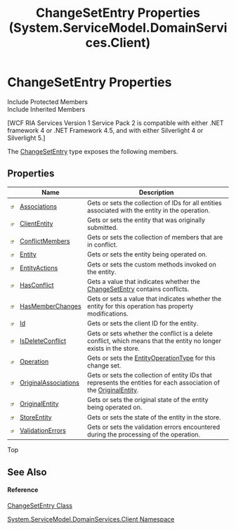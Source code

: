 ﻿---
title: ChangeSetEntry Properties (System.ServiceModel.DomainServices.Client)
TOCTitle: ChangeSetEntry Properties
ms:assetid: Properties.T:System.ServiceModel.DomainServices.Client.ChangeSetEntry
ms:mtpsurl: https://msdn.microsoft.com/en-us/library/system.servicemodel.domainservices.client.changesetentry_properties(v=VS.91)
ms:contentKeyID: 28755781
ms.date: 01/27/2012
mtps_version: v=VS.91
---

# ChangeSetEntry Properties

Include Protected Members  
Include Inherited Members  

\[WCF RIA Services Version 1 Service Pack 2 is compatible with either .NET framework 4 or .NET Framework 4.5, and with either Silverlight 4 or Silverlight 5.\]

The [ChangeSetEntry](ff422693\(v=vs.91\).md) type exposes the following members.

## Properties

<table>
<thead>
<tr class="header">
<th> </th>
<th>Name</th>
<th>Description</th>
</tr>
</thead>
<tbody>
<tr class="odd">
<td><img src="images\Ff422600.pubproperty(en-us,VS.91).gif" title="Public property" alt="Public property" /></td>
<td><a href="ff422144(v=vs.91).md">Associations</a></td>
<td>Gets or sets the collection of IDs for all entities associated with the entity in the operation.</td>
</tr>
<tr class="even">
<td><img src="images\Ff422600.pubproperty(en-us,VS.91).gif" title="Public property" alt="Public property" /></td>
<td><a href="ff423373(v=vs.91).md">ClientEntity</a></td>
<td>Gets or sets the entity that was originally submitted.</td>
</tr>
<tr class="odd">
<td><img src="images\Ff422600.pubproperty(en-us,VS.91).gif" title="Public property" alt="Public property" /></td>
<td><a href="ff422688(v=vs.91).md">ConflictMembers</a></td>
<td>Gets or sets the collection of members that are in conflict.</td>
</tr>
<tr class="even">
<td><img src="images\Ff422600.pubproperty(en-us,VS.91).gif" title="Public property" alt="Public property" /></td>
<td><a href="ff422424(v=vs.91).md">Entity</a></td>
<td>Gets or sets the entity being operated on.</td>
</tr>
<tr class="odd">
<td><img src="images\Ff422600.pubproperty(en-us,VS.91).gif" title="Public property" alt="Public property" /></td>
<td><a href="ff422164(v=vs.91).md">EntityActions</a></td>
<td>Gets or sets the custom methods invoked on the entity.</td>
</tr>
<tr class="even">
<td><img src="images\Ff422600.pubproperty(en-us,VS.91).gif" title="Public property" alt="Public property" /></td>
<td><a href="ff422724(v=vs.91).md">HasConflict</a></td>
<td>Gets a value that indicates whether the <a href="ff422693(v=vs.91).md">ChangeSetEntry</a> contains conflicts.</td>
</tr>
<tr class="odd">
<td><img src="images\Ff422600.pubproperty(en-us,VS.91).gif" title="Public property" alt="Public property" /></td>
<td><a href="ff423271(v=vs.91).md">HasMemberChanges</a></td>
<td>Gets or sets a value that indicates whether the entity for this operation has property modifications.</td>
</tr>
<tr class="even">
<td><img src="images\Ff422600.pubproperty(en-us,VS.91).gif" title="Public property" alt="Public property" /></td>
<td><a href="ff422519(v=vs.91).md">Id</a></td>
<td>Gets or sets the client ID for the entity.</td>
</tr>
<tr class="odd">
<td><img src="images\Ff422600.pubproperty(en-us,VS.91).gif" title="Public property" alt="Public property" /></td>
<td><a href="ff423066(v=vs.91).md">IsDeleteConflict</a></td>
<td>Gets or sets whether the conflict is a delete conflict, which means that the entity no longer exists in the store.</td>
</tr>
<tr class="even">
<td><img src="images\Ff422600.pubproperty(en-us,VS.91).gif" title="Public property" alt="Public property" /></td>
<td><a href="ff422325(v=vs.91).md">Operation</a></td>
<td>Gets or sets the <a href="ff422172(v=vs.91).md">EntityOperationType</a> for this change set.</td>
</tr>
<tr class="odd">
<td><img src="images\Ff422600.pubproperty(en-us,VS.91).gif" title="Public property" alt="Public property" /></td>
<td><a href="ff423185(v=vs.91).md">OriginalAssociations</a></td>
<td>Gets or sets the collection of entity IDs that represents the entities for each association of the <a href="ff422475(v=vs.91).md">OriginalEntity</a>.</td>
</tr>
<tr class="even">
<td><img src="images\Ff422600.pubproperty(en-us,VS.91).gif" title="Public property" alt="Public property" /></td>
<td><a href="ff422475(v=vs.91).md">OriginalEntity</a></td>
<td>Gets or sets the original state of the entity being operated on.</td>
</tr>
<tr class="odd">
<td><img src="images\Ff422600.pubproperty(en-us,VS.91).gif" title="Public property" alt="Public property" /></td>
<td><a href="ff422091(v=vs.91).md">StoreEntity</a></td>
<td>Gets or sets the state of the entity in the store.</td>
</tr>
<tr class="even">
<td><img src="images\Ff422600.pubproperty(en-us,VS.91).gif" title="Public property" alt="Public property" /></td>
<td><a href="ff422147(v=vs.91).md">ValidationErrors</a></td>
<td>Gets or sets the validation errors encountered during the processing of the operation.</td>
</tr>
</tbody>
</table>

Top

## See Also

#### Reference

[ChangeSetEntry Class](ff422693\(v=vs.91\).md)

[System.ServiceModel.DomainServices.Client Namespace](ff422479\(v=vs.91\).md)

